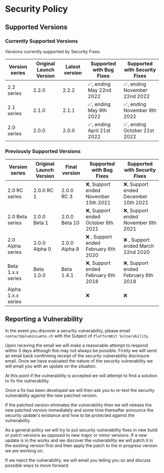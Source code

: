 # Security Policy

## Supported Versions

### Currently Supported Versions
Versions currently supported by Security Fixes.

| Version series | Original Launch Version | Latest version | Supported with Bug Fixes | Supported with Security Fixes | 
|--| --|--|--|--|
| 2.2 series | 2.2.0 | 2.2.2 | :white_check_mark:, ending May 22nd 2022 | :white_check_mark:, ending November 22nd 2022 |
| 2.1 series | 2.1.0 | 2.1.1 | :white_check_mark:, ending May 9th 2022 | :white_check_mark:, ending November 9th 2022 |
| 2.0 series | 2.0.0 | 2.0.0 | :white_check_mark:, ending April 21st 2022 | :white_check_mark:, ending October 21st 2022 |

### Previously Supported Versions
| Version series | Original Launch Version | Final version | Supported with Bug Fixes | Supported with Security Fixes | 
|--| --|--|--|--|
| 2.0 RC series | 2.0.0 RC 1 | 2.0.0 RC 3 | :x:, Support ended November 15th 2021 | :x:, Support ended December 10th 2021 |
| 2.0 Beta series | 2.0.0 Beta 1 | 2.0.0 Beta 10 | :x:, Support ended October 8th 2021 | :x:, Support ended November 8th 2021 |
| 2.0 Alpha series | 2.0.0 Alpha 0 | 2.0.0 Alpha 9 |:x: , Support ended February 6th 2020 | :x: , Support ended March 22nd 2020 |
| Beta 1.x.x series | Beta 1.0.0 | Beta 1.4.1 |:x:, Support ended February 6th 2018 | :x:, Support ended February 6th 2018 |
| Alpha 1.x.x series | | | :x: | :x: |

## Reporting a Vulnerability

In the event you discover a security vulnerability, please email ``contact@aluminiumte.ch`` with the Subject of ``PlatformKit Vulnerability``.

Upon receving the email we will make a reasonable attempt to respond within 3 days although this may not always be possible. Firstly we will send an email back confirming receipt of the security vulnerability disclosure email.
Once we have evaluated the nature of the security vulnerability we will email you with an update on the situation.

At this point if the vulnerability is accepted we will attempt to find a solution to fix the vulnerability. 

Once a fix has been developed we will then ask you to re-test the security vulnerability against the new patched version.

If the patched version elminates the vulnerability then we will release the new patched version immediately and some time thereafter announce the security update's existance and how to be protected against the vulnerability.

As a general policy we will try to put security vulnerability fixes in new build or patch versions as opposed to new major or minor versions.
If a new update is in the works and we discover the vulnerability we will patch it in the existing version first and then apply the patch to the in progress version we are working on.

If we reject the vulnerability, we will email you telling you so and discuss possible ways to move forward.
